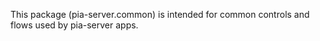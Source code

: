 This package (pia-server.common) is intended for common controls and flows used by pia-server apps. 